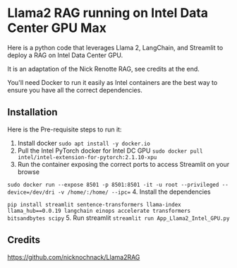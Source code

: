 # Llama2 RAG running on Intel Data Center GPU Max

Here is a python code that leverages Llama 2, LangChain, and Streamlit to deploy a RAG on Intel Data Center GPU.

It is an adaptation of the Nick Renotte RAG, see credits at the end.

You'll need Docker to run it easily as Intel containers are the best way to ensure you have all the correct dependencies.

## Installation
Here is the Pre-requisite steps to run it:
1. Install docker `sudo apt install -y docker.io`
2. Pull the Intel PyTorch docker for Intel DC GPU 
`sudo docker pull intel/intel-extension-for-pytorch:2.1.10-xpu`
3. Run the container exposing the correct ports to access Streamlit on your browse

`sudo docker run --expose 8501 -p 8501:8501 -it -u root --privileged --device=/dev/dri -v /home/:/home/ --ipc=`
4. Install the dependencies 

`pip install streamlit sentence-transformers llama-index llama_hub==0.0.19 langchain einops accelerate transformers bitsandbytes scipy`
5. Run streamlit `streamlit run App_Llama2_Intel_GPU.py`

## Credits
https://github.com/nicknochnack/Llama2RAG
